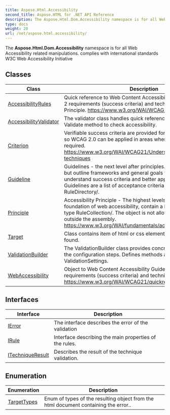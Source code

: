 ```yaml
---
title: Aspose.Html.Accessibility
second_title: Aspose.HTML for .NET API Reference
description: The Aspose.Html.Dom.Accessibility namespace is for all Web Accessibility related manipulations. complies with international standards W3C Web Accessibility Initiative
type: docs
weight: 20
url: /net/aspose.html.accessibility/
---
```

The **Aspose.Html.Dom.Accessibility** namespace is for all Web Accessibility related manipulations. complies with international standards W3C Web Accessibility Initiative

## Classes

| Class | Description |
| --- | --- |
| [AccessibilityRules](./accessibilityrules/) | Quick reference to Web Content Accessibility Guidelines (WCAG) 2 requirements (success criteria) and techniques. Contain a list of Principle. https://www.w3.org/WAI/WCAG21/quickref/ |
| [AccessibilityValidator](./accessibilityvalidator/) | The validator class handles quick reference rules. Contains a Validate method to check accessibility. |
| [Criterion](./criterion/) | Verifiable success criteria are provided for each recommendation, so WCAG 2.0 can be applied in areas where compliance testing is required. https://www.w3.org/WAI/WCAG21/Understanding/understanding-techniques |
| [Guideline](./guideline/) | Guidelines - the next level after principles. There are not testable, but outline frameworks and general goals that help authors understand success criteria and better apply the techniques. Guidelines are a list of acceptance criteria with type RuleDirectory/. |
| [Principle](./principle/) | Accessibility Principle - The highest levels that provide the foundation of web accessibility, contain a list of Guidelines with type RuleCollection/. The object is not allowed to be created outside the assembly. https://www.w3.org/WAI/fundamentals/accessibility-principles/ |
| [Target](./target/) | Class contains item of html or css element where the error was found. |
| [ValidationBuilder](./validationbuilder/) | The ValidationBuilder class provides concrete implementations of the configuration steps. Defines methods and settings for a class ValidationSettings. |
| [WebAccessibility](./webaccessibility/) | Object to Web Content Accessibility Guidelines (WCAG) 2 requirements (success criteria) and techniques. https://www.w3.org/WAI/WCAG21/quickref/ |
## Interfaces

| Interface | Description |
| --- | --- |
| [IError](./ierror/) | The interface describes the error of the validation |
| [IRule](./irule/) | Interface describing the main properties of the rules. |
| [ITechniqueResult](./itechniqueresult/) | Describes the result of the technique validation. |
## Enumeration

| Enumeration | Description |
| --- | --- |
| [TargetTypes](./targettypes/) | Enum of types of the resulting object from the html document containing the error.. |
